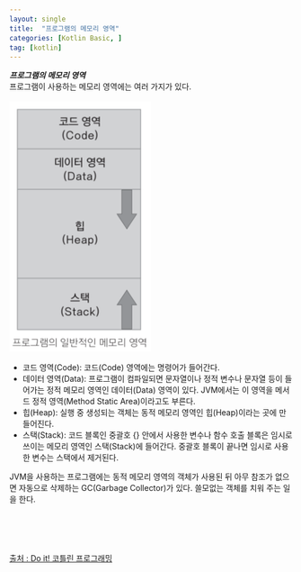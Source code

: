 ```yaml
---
layout: single
title:  "프로그램의 메모리 영역"
categories: [Kotlin Basic, ]
tag: [kotlin]
---
```


***프로그램의 메모리 영역***
<br>
프로그램이 사용하는 메모리 영역에는 여러 가지가 있다.
<br>
<br>
<img src="images/../../images/program_memory_area/program_memory_area.png" width="50%" height="50%"/>
<br>
* 코드 영역(Code): 코드(Code) 영역에는 명령어가 들어간다.
* 데이터 영역(Data): 프로그램이 컴파일되면 문자열이나 정적 변수나 문자열 등이 들어가는 정적 메모리 영역인 데이터(Data) 영역이 있다. JVM에서는 이 영역을 메서드 정적 영역(Method Static Area)이라고도 부른다.
* 힙(Heap): 실행 중 생성되는 객체는 동적 메모리 영역인 힙(Heap)이라는 곳에 만들어진다.
* 스택(Stack): 코드 블록인 중괄호 {} 안에서 사용한 변수나 함수 호출 블록은 임시로 쓰이는 메모리 영역인 스택(Stack)에 들어간다. 중괄호 블록이 끝나면 임시로 사용한 변수는 스택에서 제거된다.

JVM을 사용하는 프로그램에는 동적 메모리 영역의 객체가 사용된 뒤 아무 참조가 없으면 자동으로 삭제하는 GC(Garbage Collector)가 있다. 쓸모없는 객체를 치워 주는 일을 한다.
<br>
<br>
<br>
<br>
<br>
<br>
[출처 : Do it! 코틀린 프로그래밍](http://www.yes24.com/Product/Goods/74035266)